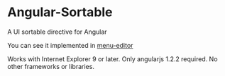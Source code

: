 Angular-Sortable
================

A UI sortable directive for Angular

You can see it implemented in [menu-editor](https://github.com/willsp/menu-editor)

Works with Internet Explorer 9 or later. Only angularjs 1.2.2 required. No other frameworks or libraries.


